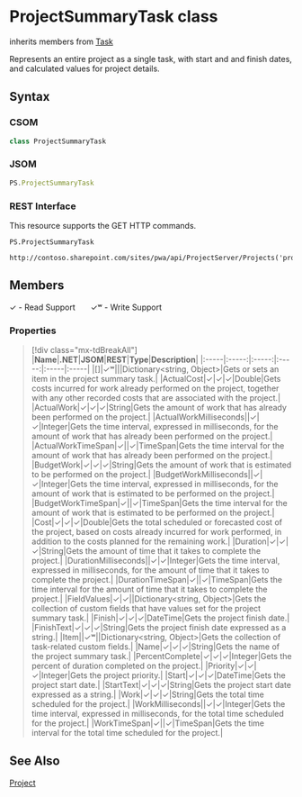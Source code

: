 [comment]: # (Name:ProjectSummaryTask)
[comment]: # (Name:Microsoft.ProjectServer.ProjectSummaryTask)
[comment]: # (Type:class)
[comment]: # (Status:Verified)

# <a name="name"></a>ProjectSummaryTask class

inherits members from [Task](Task.md)<br/>

<a name="description"></a>

Represents an entire project as a single task, with start and and finish dates, and 
calculated values for project details. 

## <a name="syntax"></a>Syntax

### CSOM

```cs
class ProjectSummaryTask 
```
### JSOM

```javascript
PS.ProjectSummaryTask
```

### REST Interface

This resource supports the GET HTTP commands.

```
PS.ProjectSummaryTask

http://contoso.sharepoint.com/sites/pwa/api/ProjectServer/Projects('projectid')/ProjectSummaryTask
```

## <a name="members"></a>Members


&#x2713; - Read Support &nbsp;&nbsp;&nbsp;&nbsp;&nbsp;&nbsp;&#x2713;&#x02B7; - Write Support

### <a name="properties"></a>Properties
> [!div class="mx-tdBreakAll"]
|**Name**|**.NET**|**JSOM**|**REST**|**Type**|**Description**|
|:-----|:-----:|:-----:|:-----:|:-----|:-----|
|<a name="[]"></a>[]|&#x2713;&#x02B7;|||Dictionary&lt;string, Object&gt;|Gets or sets an item in the project summary task.|
|<a name="ActualCost"></a>ActualCost|&#x2713;|&#x2713;|&#x2713;|Double|Gets costs incurred for work already performed on the project, together with any other recorded costs that are associated with the project.|
|<a name="ActualWork"></a>ActualWork|&#x2713;|&#x2713;|&#x2713;|String|Gets the amount of work that has already been performed on the project.|
|<a name="ActualWorkMilliseconds"></a>ActualWorkMilliseconds||&#x2713;|&#x2713;|Integer|Gets the time interval, expressed in milliseconds, for the amount of work that has already been performed on the project.|
|<a name="ActualWorkTimeSpan"></a>ActualWorkTimeSpan|&#x2713;||&#x2713;|TimeSpan|Gets the time interval for the amount of work that has already been performed on the project.|
|<a name="BudgetWork"></a>BudgetWork|&#x2713;|&#x2713;|&#x2713;|String|Gets the amount of work that is estimated to be performed on the project.|
|<a name="BudgetWorkMilliseconds"></a>BudgetWorkMilliseconds||&#x2713;|&#x2713;|Integer|Gets the time interval, expressed in milliseconds, for the amount of work that is estimated to be performed on the project.|
|<a name="BudgetWorkTimeSpan"></a>BudgetWorkTimeSpan|&#x2713;||&#x2713;|TimeSpan|Gets the time interval for the amount of work that is estimated to be performed on the project.|
|<a name="Cost"></a>Cost|&#x2713;|&#x2713;|&#x2713;|Double|Gets the total scheduled or forecasted cost of the project, based on costs already incurred for work performed, in addition to the costs planned for the remaining work.|
|<a name="Duration"></a>Duration|&#x2713;|&#x2713;|&#x2713;|String|Gets the amount of time that it takes to complete the project.|
|<a name="DurationMilliseconds"></a>DurationMilliseconds||&#x2713;|&#x2713;|Integer|Gets the time interval, expressed in milliseconds, for the amount of time that it takes to complete the project.|
|<a name="DurationTimeSpan"></a>DurationTimeSpan|&#x2713;||&#x2713;|TimeSpan|Gets the time interval for the amount of time that it takes to complete the project.|
|<a name="FieldValues"></a>FieldValues|&#x2713;|&#x2713;||Dictionary&lt;string, Object&gt;|Gets the collection of custom fields that have values set for the project summary task.|
|<a name="Finish"></a>Finish|&#x2713;|&#x2713;|&#x2713;|DateTime|Gets the project finish date.|
|<a name="FinishText"></a>FinishText|&#x2713;|&#x2713;|&#x2713;|String|Gets the project finish date expressed as a string.|
|<a name="Item"></a>Item||&#x2713;&#x02B7;||Dictionary&lt;string, Object&gt;|Gets the collection of task-related custom fields.|
|<a name="Name"></a>Name|&#x2713;|&#x2713;|&#x2713;|String|Gets the name of the project summary task.|
|<a name="PercentComplete"></a>PercentComplete|&#x2713;|&#x2713;|&#x2713;|Integer|Gets the percent of duration completed on the project.|
|<a name="Priority"></a>Priority|&#x2713;|&#x2713;|&#x2713;|Integer|Gets the project priority.|
|<a name="Start"></a>Start|&#x2713;|&#x2713;|&#x2713;|DateTime|Gets the project start date.|
|<a name="StartText"></a>StartText|&#x2713;|&#x2713;|&#x2713;|String|Gets the project start date expressed as a string.|
|<a name="Work"></a>Work|&#x2713;|&#x2713;|&#x2713;|String|Gets the total time scheduled for the project.|
|<a name="WorkMilliseconds"></a>WorkMilliseconds||&#x2713;|&#x2713;|Integer|Gets the time interval, expressed in milliseconds, for the total time scheduled for the project.|
|<a name="WorkTimeSpan"></a>WorkTimeSpan|&#x2713;||&#x2713;|TimeSpan|Gets the time interval for the total time scheduled for the project.|

## <a name="seeAlso"></a>See Also

[Project](Project.md)<br/>
